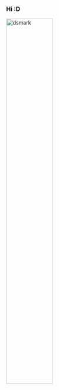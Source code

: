 ### Hi :D
<img alt="dsmark" align="left"  height="50%" width="50%" src="https://c.tenor.com/NzrqQHFBVz8AAAAj/kitty-transparent.gif">
